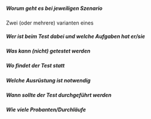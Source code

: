 ##### Worum geht es bei jeweiligen Szenario
Zwei (oder mehrere) varianten eines 

##### Wer ist beim Test dabei und welche Aufgaben hat er/sie

##### Was kann (nicht) getestet werden

##### Wo findet der Test statt

##### Welche Ausrüstung ist notwendig

##### Wann sollte der Test durchgeführt werden

##### Wie viele Probanten/Durchläufe
